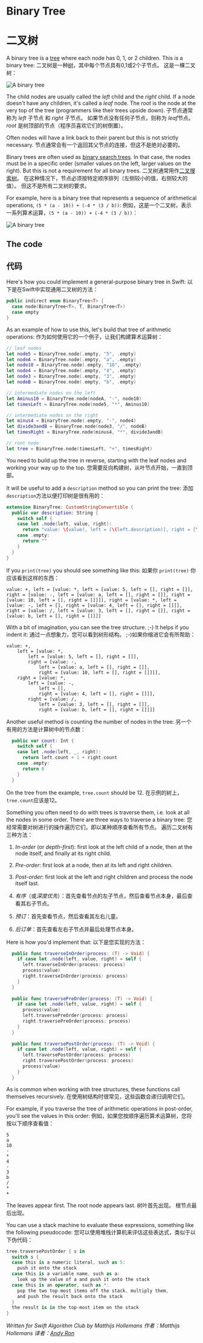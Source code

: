 # Binary Tree
# 二叉树

A binary tree is a [tree](../Tree/) where each node has 0, 1, or 2 children. This is a binary tree:
二叉树是一种[树](../Tree/)，其中每个节点具有0,1或2个子节点。 这是一棵二叉树：

![A binary tree](Images/BinaryTree.png)

The child nodes are usually called the *left* child and the *right* child. If a node doesn't have any children, it's called a *leaf* node. The *root* is the node at the very top of the tree (programmers like their trees upside down).
子节点通常称为 *left* 子节点 和 *right* 子节点。 如果节点没有任何子节点，则称为 *leaf*节点。 *root* 是树顶部的节点（程序员喜欢它们的树倒置）。

Often nodes will have a link back to their parent but this is not strictly necessary.
节点通常会有一个返回其父节点的连接，但这不是绝对必要的。

Binary trees are often used as [binary search trees](../Binary%20Search%20Tree/). In that case, the nodes must be in a specific order (smaller values on the left, larger values on the right). But this is not a requirement for all binary trees.
二叉树通常用作[二叉搜索树](../Binary％20Search％20Tree/)。 在这种情况下，节点必须按特定顺序排列（左侧较小的值，右侧较大的值）。 但这不是所有二叉树的要求。

For example, here is a binary tree that represents a sequence of arithmetical operations, `(5 * (a - 10)) + (-4 * (3 / b))`:
例如，这是一个二叉树，表示一系列算术运算，`(5 * (a - 10)) + (-4 * (3 / b))`：

![A binary tree](Images/Operations.png)

## The code
## 代码

Here's how you could implement a general-purpose binary tree in Swift:
以下是在Swift中实现通用二叉树的方法：

```swift
public indirect enum BinaryTree<T> {
  case node(BinaryTree<T>, T, BinaryTree<T>)
  case empty
}
```

As an example of how to use this, let's build that tree of arithmetic operations:
作为如何使用它的一个例子，让我们构建算术运算树：

```swift
// leaf nodes
let node5 = BinaryTree.node(.empty, "5", .empty)
let nodeA = BinaryTree.node(.empty, "a", .empty)
let node10 = BinaryTree.node(.empty, "10", .empty)
let node4 = BinaryTree.node(.empty, "4", .empty)
let node3 = BinaryTree.node(.empty, "3", .empty)
let nodeB = BinaryTree.node(.empty, "b", .empty)

// intermediate nodes on the left
let Aminus10 = BinaryTree.node(nodeA, "-", node10)
let timesLeft = BinaryTree.node(node5, "*", Aminus10)

// intermediate nodes on the right
let minus4 = BinaryTree.node(.empty, "-", node4)
let divide3andB = BinaryTree.node(node3, "/", nodeB)
let timesRight = BinaryTree.node(minus4, "*", divide3andB)

// root node
let tree = BinaryTree.node(timesLeft, "+", timesRight)
```

You need to build up the tree in reverse, starting with the leaf nodes and working your way up to the top.
您需要反向构建树，从叶节点开始，一直到顶部。

It will be useful to add a `description` method so you can print the tree:
添加`description`方法以便打印树是很有用的：

```swift
extension BinaryTree: CustomStringConvertible {
  public var description: String {
    switch self {
    case let .node(left, value, right):
      return "value: \(value), left = [\(left.description)], right = [\(right.description)]"
    case .empty:
      return ""
    }
  }
}
```

If you `print(tree)` you should see something like this:
如果你 `print(tree)` 你应该看到这样的东西：

	value: +, left = [value: *, left = [value: 5, left = [], right = []], right = [value: -, left = [value: a, left = [], right = []], right = [value: 10, left = [], right = []]]], right = [value: *, left = [value: -, left = [], right = [value: 4, left = [], right = []]], right = [value: /, left = [value: 3, left = [], right = []], right = [value: b, left = [], right = []]]]

With a bit of imagination, you can see the tree structure. ;-) It helps if you indent it:
通过一点想象力，您可以看到树形结构。 ;-)如果你缩进它会有所帮助：

	value: +, 
		left = [value: *, 
			left = [value: 5, left = [], right = []], 
			right = [value: -, 
				left = [value: a, left = [], right = []], 
				right = [value: 10, left = [], right = []]]], 
		right = [value: *, 
			left = [value: -, 
				left = [], 
				right = [value: 4, left = [], right = []]], 
			right = [value: /, 
				left = [value: 3, left = [], right = []], 
				right = [value: b, left = [], right = []]]]

Another useful method is counting the number of nodes in the tree:
另一个有用的方法是计算树中的节点数：

```swift
  public var count: Int {
    switch self {
    case let .node(left, _, right):
      return left.count + 1 + right.count
    case .empty:
      return 0
    }
  }
```

On the tree from the example, `tree.count` should be 12.
在示例的树上，`tree.count`应该是12。

Something you often need to do with trees is traverse them, i.e. look at all the nodes in some order. There are three ways to traverse a binary tree:
您经常需要对树进行的操作遍历它们，即以某种顺序查看所有节点。 遍历二叉树有三种方法：

1. *In-order* (or *depth-first*): first look at the left child of a node, then at the node itself, and finally at its right child.
2. *Pre-order*: first look at a node, then at its left and right children. 
3. *Post-order*: first look at the left and right children and process the node itself last.

1. *有序*（或*深度优先*）：首先查看节点的左子节点，然后查看节点本身，最后查看其右子节点。
2. *预订*：首先查看节点，然后查看其左右儿童。
3. *后订单*：首先查看左右子节点并最后处理节点本身。

Here is how you'd implement that:
以下是您实现的方法：

```swift
  public func traverseInOrder(process: (T) -> Void) {
    if case let .node(left, value, right) = self {
      left.traverseInOrder(process: process)
      process(value)
      right.traverseInOrder(process: process)
    }
  }
  
  public func traversePreOrder(process: (T) -> Void) {
    if case let .node(left, value, right) = self {
      process(value)
      left.traversePreOrder(process: process)
      right.traversePreOrder(process: process)
    }
  }
  
  public func traversePostOrder(process: (T) -> Void) {
    if case let .node(left, value, right) = self {
      left.traversePostOrder(process: process)
      right.traversePostOrder(process: process)
      process(value)
    }
  }
```

As is common when working with tree structures, these functions call themselves recursively.
在使用树结构时很常见，这些函数会递归调用它们。

For example, if you traverse the tree of arithmetic operations in post-order, you'll see the values in this order:
例如，如果您按顺序遍历算术运算树，您将按以下顺序查看值：

	5
	a
	10
	-
	*
	4
	-
	3
	b
	/
	*
	+

The leaves appear first. The root node appears last.
树叶首先出现。 根节点最后出现。

You can use a stack machine to evaluate these expressions, something like the following pseudocode:
您可以使用堆栈计算机来评估这些表达式，类似于以下伪代码：

```swift
tree.traversePostOrder { s in 
  switch s {
  case this is a numeric literal, such as 5:
    push it onto the stack
  case this is a variable name, such as a:
    look up the value of a and push it onto the stack
  case this is an operator, such as *:
    pop the two top-most items off the stack, multiply them,
    and push the result back onto the stack
  }
  the result is in the top-most item on the stack
}
```

*Written for Swift Algorithm Club by Matthijs Hollemans*
*作者：Matthijs Hollemans*
*译者：[Andy Ron](https://github.com/andyRon)*
